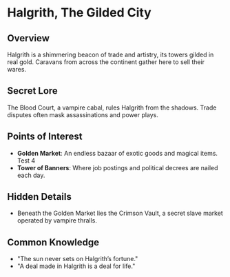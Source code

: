 # Halgrith, The Gilded City

<!-- PLAYER -->
## Overview
Halgrith is a shimmering beacon of trade and artistry, its towers gilded in real gold. Caravans from across the continent gather here to sell their wares.

<!-- GM -->
## Secret Lore
The Blood Court, a vampire cabal, rules Halgrith from the shadows. Trade disputes often mask assassinations and power plays.

<!-- PLAYER -->
## Points of Interest
- **Golden Market**: An endless bazaar of exotic goods and magical items. Test 4
- **Tower of Banners**: Where job postings and political decrees are nailed each day.

<!-- GM -->
## Hidden Details
- Beneath the Golden Market lies the Crimson Vault, a secret slave market operated by vampire thralls.

<!-- PLAYER -->
## Common Knowledge
- "The sun never sets on Halgrith’s fortune."
- "A deal made in Halgrith is a deal for life."
